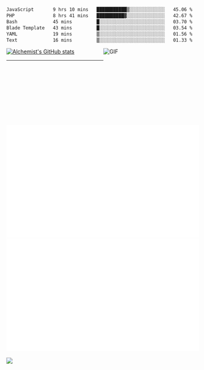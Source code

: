 <!--START_SECTION:waka-->

```text
JavaScript       9 hrs 10 mins   ███████████▒░░░░░░░░░░░░░   45.06 %
PHP              8 hrs 41 mins   ██████████▓░░░░░░░░░░░░░░   42.67 %
Bash             45 mins         █░░░░░░░░░░░░░░░░░░░░░░░░   03.70 %
Blade Template   43 mins         █░░░░░░░░░░░░░░░░░░░░░░░░   03.54 %
YAML             19 mins         ▒░░░░░░░░░░░░░░░░░░░░░░░░   01.56 %
Text             16 mins         ▒░░░░░░░░░░░░░░░░░░░░░░░░   01.33 %
```

<!--END_SECTION:waka-->

[![Alchemist's GitHub stats](https://github-readme-stats.vercel.app/api?username=DrMaxis&show_icons=true&theme=outrun&count_private=true)](#)
<img align="right" alt="GIF" src="https://user-images.githubusercontent.com/5355808/139111924-210cc6fa-9fb1-4dac-929d-6324a5836a92.gif" width="250" height="200" />
<hr />

![](https://raw.githubusercontent.com/DrMaxis/github-stats-transparent/output/generated/overview.svg)
![](https://raw.githubusercontent.com/DrMaxis/github-stats-transparent/output/generated/languages.svg)

 
<a href="https://count.getloli.com/"><img src="https://count.getloli.com/get/@:maxis-the-alchemist?theme=rule34"></a>
<!-- https://count.getloli.com/get/@alchemist?theme=rule34 -->
<br>
